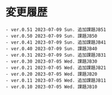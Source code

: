 # 変更履歴

	- ver.0.51 2023-07-09 Sun. 追加課題JB51
	- ver.0.50 2023-07-09 Sun. 課題JB50
	- ver.0.41 2023-07-09 Sun. 追加課題JB41
	- ver.0.40 2023-07-09 Sun. 課題JB40
	- ver.0.31 2023-07-09 Sun. 追加課題JB31
	- ver.0.30 2023-07-05 Wed. 課題JB30
	- ver.0.21 2023-07-05 Wed. 追加課題JB21
	- ver.0.20 2023-07-05 Wed. 課題JB20
	- ver.0.11 2023-07-05 Wed. 追加課題JB11
	- ver.0.10 2023-07-05 Wed. 課題JB10